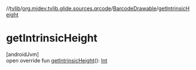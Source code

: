 //[tvlib](../../../index.md)/[org.mjdev.tvlib.glide.sources.qrcode](../index.md)/[BarcodeDrawable](index.md)/[getIntrinsicHeight](get-intrinsic-height.md)

# getIntrinsicHeight

[androidJvm]\
open override fun [getIntrinsicHeight](get-intrinsic-height.md)(): [Int](https://kotlinlang.org/api/latest/jvm/stdlib/kotlin/-int/index.html)

